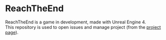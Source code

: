 # ReachTheEnd

ReachTheEnd is a game in development, made with Unreal Engine 4.  
This repository is used to open issues and manage project (from the [project page](https://github.com/Cu-chi/ReachTheEnd/projects)).
